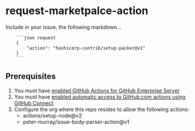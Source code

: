 # request-marketpalce-action

Include in your issue, the following markdown...

```
    ```json request
    {
        "action": "hashicorp-contrib/setup-packer@v1"
    }
    ```
```

## Prerequisites
1. You must have [enabled GitHub Actions for GitHub Enterprise Server](https://docs.github.com/en/enterprise-server@3.4/admin/github-actions/enabling-github-actions-for-github-enterprise-server)
1. You must have [enabled automatic access to GitHub.com actions using GitHub Connect](https://docs.github.com/en/enterprise-server@3.4/admin/github-actions/managing-access-to-actions-from-githubcom/enabling-automatic-access-to-githubcom-actions-using-github-connect).
1. Configure the org where this repo resides to allow the following actions:
    - actions/setup-node@v2
    - peter-murray/issue-body-parser-action@v1
